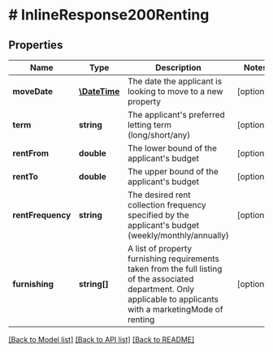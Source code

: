 # # InlineResponse200Renting

## Properties

Name | Type | Description | Notes
------------ | ------------- | ------------- | -------------
**moveDate** | [**\DateTime**](\DateTime.md) | The date the applicant is looking to move to a new property | [optional]
**term** | **string** | The applicant&#39;s preferred letting term (long/short/any) | [optional]
**rentFrom** | **double** | The lower bound of the applicant&#39;s budget | [optional]
**rentTo** | **double** | The upper bound of the applicant&#39;s budget | [optional]
**rentFrequency** | **string** | The desired rent collection frequency specified by the applicant&#39;s budget (weekly/monthly/annually) | [optional]
**furnishing** | **string[]** | A list of property furnishing requirements taken from the full listing of the associated department. Only applicable to applicants with a marketingMode of renting | [optional]

[[Back to Model list]](../../README.md#models) [[Back to API list]](../../README.md#endpoints) [[Back to README]](../../README.md)
